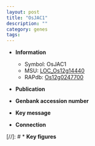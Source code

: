 ```yaml
---
layout: post
title: "OsJAC1"
description: ""
category: genes
tags: 
---
```


* **Information**  
    + Symbol: OsJAC1  
    + MSU: [LOC_Os12g14440](http://rice.uga.edu/cgi-bin/ORF_infopage.cgi?orf=LOC_Os12g14440)  
    + RAPdb: [Os12g0247700](http://rapdb.dna.affrc.go.jp/viewer/gbrowse_details/irgsp1?name=Os12g0247700)  

* **Publication**  

* **Genbank accession number**  

* **Key message**  

* **Connection**  

[//]: # * **Key figures**  



